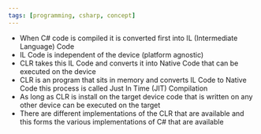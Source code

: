 ```yaml
---
tags: [programming, csharp, concept]
---
```


* When C# code is compiled it is converted first into IL (Intermediate Language) Code
* IL Code is independent of the device (platform agnostic)
* CLR takes this IL Code and converts it into Native Code that can be executed on the device
* CLR is an program that sits in memory and converts IL Code to Native Code this process is called Just In Time (JIT) Compilation
* As long as CLR is install on the target device code that is written on any other device can be executed on the target
* There are different implementations of the CLR that are available and this forms the various implementations of C# that are available
